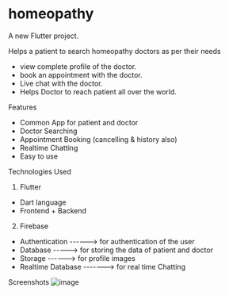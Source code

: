 # homeopathy

A new Flutter project.

Helps a patient to search homeopathy doctors as per their needs

 - view complete profile of the doctor.
 - book an appointment with the doctor.
 - Live chat with the doctor.
 - Helps Doctor to reach patient all over the world.

Features
 - Common App for patient and doctor
 - Doctor Searching
 - Appointment Booking (cancelling & history also)
 - Realtime Chatting
 - Easy to use

Technologies Used

1. Flutter
  - Dart language
  - Frontend + Backend
  
 2. Firebase
  - Authentication ------> for authentication of the user
  - Database -----> for storing the data of patient and doctor
  - Storage ------> for profile images
  - Realtime Database -------> for real time Chatting
  
  Screenshots
  ![image](https://user-images.githubusercontent.com/114803933/222444180-e9a0d890-9b46-464c-a762-0098c2d4108e.png)

